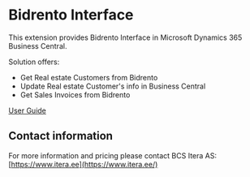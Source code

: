 
# Bidrento Interface
This extension provides Bidrento Interface in Microsoft Dynamics 365 Business Central.

Solution offers:

-   Get Real estate Customers from Bidrento  
-   Update Real estate Customer's info in Business Central
-   Get Sales Invoices from Bidrento  

[User Guide](http://apps.itera.ee/apps/moderan/docs/en-US/help.html)

## Contact information

For more information and pricing please contact BCS Itera AS:  
[https://www.itera.ee](https://www.itera.ee/)
